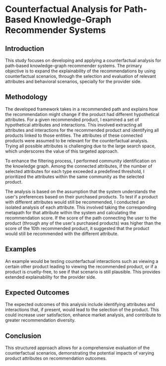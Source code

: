 # Counterfactual Analysis for Path-Based Knowledge-Graph Recommender Systems

## Introduction
This study focuses on developing and applying a counterfactual analysis for path-based knowledge-graph recommender systems. The primary objective is to expand the explainability of the recommendations by using counterfactual scenarios, through the selection and evaluation of relevant attributes and behavioral scenarios, specially for the provider side.

## Methodology
The developed framework takes in a recommended path and explains how the recommendation might change if the product had different hypothetical attributes. For a given recommended product, I examined a set of hypothetical attributes and interactions. This involved extracting all attributes and interactions for the recommended product and identifying all products linked to those entities. The attributes of these connected products were assumed to be relevant for the counterfactual analysis. Trying all possible attributes is challenging due to the large search space, which underscores the value of this targeted approach.

To enhance the filtering process, I performed community identification on the knowledge graph. Among the connected attributes, if the number of selected attributes for each type exceeded a predefined threshold, I prioritized the attributes within the same community as the selected product.

The analysis is based on the assumption that the system understands the user's preferences based on their purchased products. To test if a product with different attributes would still be recommended, I conducted an isolated analysis of each attribute. This involved taking the corresponding metapath for that attribute within the system and calculating the recommendation score. If the score of the path connecting the user to the product (through any of the user's purchased products) was higher than the score of the 10th recommended product, it suggested that the product would still be recommended with the different attribute.

## Examples
An example would be testing counterfactual interactions such as viewing a certain other product leading to viewing the recommended product, or if a product is cruelty-free, to see if that scenario is still plausible. This provides extended explainability for the provider side.

## Expected Outcomes
The expected outcomes of this analysis include identifying attributes and interactions that, if present, would lead to the selection of the product. This could increase user satisfaction, enhance market analysis, and contribute to greater recommendation diversity.

## Conclusion
This structured approach allows for a comprehensive evaluation of the counterfactual scenarios, demonstrating the potential impacts of varying product attributes on recommendation outcomes.
